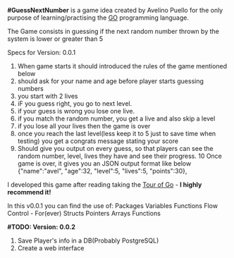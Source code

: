 **#GuessNextNumber**
 is a game idea created by Avelino Puello for the only purpose of learning/practising the [GO](https://golang.org/) programming language.

The Game consists in guessing if the next random number thrown by the system is lower or greater than 5


Specs for Version: 0.0.1

1. When game starts it should introduced the rules of the game mentioned below
2. should ask for your name and age before player starts guessing numbers 
3. you start with 2 lives
4. iF you guess right, you go to next level.
5. if your guess is wrong you lose one live.
6. if you match the random number, you get a live and also skip a level
7. if you lose all your lives then the game is over
8. once you reach the last level(less keep it to 5 just to save time when testing) you get a congrats message stating your score
9. Should give you output on every guess, so that players can see the random number, level, lives they have and see their progress.
10 Once game is over, it gives you an JSON output format like below
	{"name":"avel", "age":32, "level":5, "lives":5, "points":30},
		

I developed this game after reading taking the [Tour of Go](https://tour.golang.org) -  **I highly recommend it!**

In this v0.0.1 you can find the use of:
Packages
Variables
Functions
Flow Control - For(ever)
Structs
Pointers
Arrays
Functions


**#TODO: Version: 0.0.2**

1. Save Player's info in a DB(Probably PostgreSQL)
2. Create a web interface
